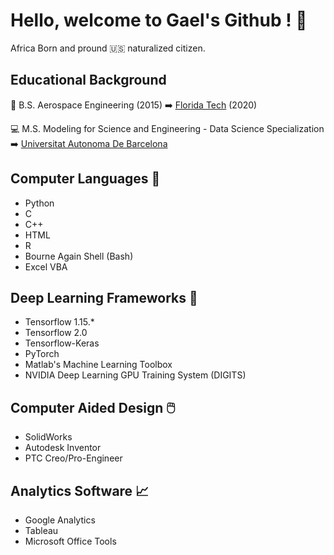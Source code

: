 # Hello, welcome to Gael's Github ! :vulcan_salute:

<!--
**GateraGael/GateraGael** is a ✨ _special_ ✨ repository because its `README.md` (this file) appears on your GitHub profile.
--> 

Africa Born and pround :us: naturalized citizen.

## Educational Background

:rocket: B.S. Aerospace Engineering (2015)
:arrow_right: [Florida Tech](https://www.fit.edu/programs/aerospace-engineering-bs/) (2020)

:computer: M.S. Modeling for Science and Engineering - Data Science Specialization
:arrow_right: [Universitat Autonoma De Barcelona](https://www.uab.cat/web/estudiar/l-oferta-de-masters-oficials/informacio-general/modelitzacio-per-a-la-ciencia-i-l-enginyeria-/-modelling-for-science-and-engineering-1096480139517.html?param1=1307112830469)

## Computer Languages :snake:

* Python 
* C
* C++
* HTML
* R
* Bourne Again Shell (Bash)
* Excel VBA

## Deep Learning Frameworks :brain:

* Tensorflow 1.15.*
* Tensorflow 2.0
* Tensorflow-Keras
* PyTorch
* Matlab's Machine Learning Toolbox
* NVIDIA Deep Learning GPU Training System (DIGITS) 

##  Computer Aided Design :computer_mouse:

* SolidWorks
* Autodesk Inventor
* PTC Creo/Pro-Engineer

## Analytics Software 📈

* Google Analytics
* Tableau 
* Microsoft Office Tools


